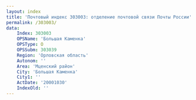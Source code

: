 ```yaml
---
layout: index
title: 'Почтовый индекс 303003: отделение почтовой связи Почты России'
permalink: /303003/
data:
    Index: 303003
    OPSName: 'Большая Каменка'
    OPSType: О
    OPSSubm: 303039
    Region: 'Орловская область'
    Autonom: ''
    Area: 'Мценский район'
    City: 'Большая Каменка'
    City1: ''
    ActDate: '20001030'
    IndexOld: ''
---
```

